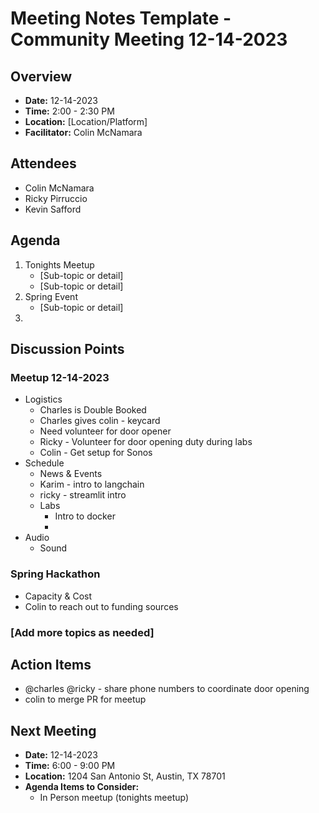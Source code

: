 
# Meeting Notes Template - Community Meeting 12-14-2023

## Overview
* **Date:** 12-14-2023
* **Time:** 2:00 - 2:30 PM
* **Location:** [Location/Platform]
* **Facilitator:** Colin McNamara

## Attendees
* Colin McNamara
* Ricky Pirruccio
* Kevin Safford

## Agenda
1. Tonights Meetup
    * [Sub-topic or detail]
    * [Sub-topic or detail]
2. Spring Event
    * [Sub-topic or detail]
3. 

## Discussion Points

### Meetup 12-14-2023
* Logistics
    * Charles is Double Booked
    * Charles gives colin - keycard
    * Need volunteer for door opener
    * Ricky - Volunteer for door opening duty during labs 
    * Colin - Get setup for Sonos
* Schedule
    * News & Events
    * Karim - intro to langchain
    * ricky - streamlit intro
    * Labs
        * Intro to docker
        * 
* Audio
    * Sound 

### Spring Hackathon
* Capacity & Cost
* Colin to reach out to funding sources

### 

### [Add more topics as needed]

## Action Items
* @charles @ricky - share phone numbers to coordinate door opening
* colin to merge PR for meetup

## Next Meeting
* **Date:** 12-14-2023
* **Time:** 6:00 - 9:00 PM
* **Location:** 1204 San Antonio St, Austin, TX 78701
* **Agenda Items to Consider:** 
    * In Person meetup (tonights meetup)

